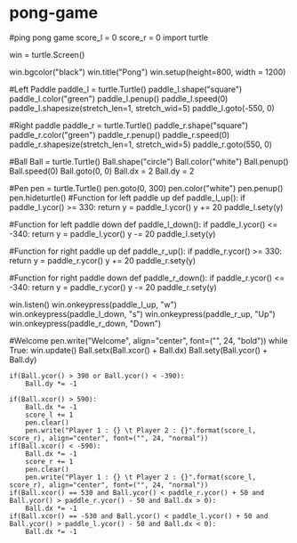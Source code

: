 # pong-game
#ping pong game
score_l = 0
score_r = 0
import turtle

win = turtle.Screen()

win.bgcolor("black")
win.title("Pong")
win.setup(height=800, width = 1200)


#Left Paddle
paddle_l = turtle.Turtle()
paddle_l.shape("square")
paddle_l.color("green")
paddle_l.penup()
paddle_l.speed(0)
paddle_l.shapesize(stretch_len=1, stretch_wid=5)
paddle_l.goto(-550, 0)

#Right paddle
paddle_r = turtle.Turtle()
paddle_r.shape("square")
paddle_r.color("green")
paddle_r.penup()
paddle_r.speed(0)
paddle_r.shapesize(stretch_len=1, stretch_wid=5)
paddle_r.goto(550, 0)

#Ball
Ball = turtle.Turtle()
Ball.shape("circle")
Ball.color("white")
Ball.penup()
Ball.speed(0)
Ball.goto(0, 0)
Ball.dx = 2
Ball.dy = 2

#Pen
pen = turtle.Turtle()
pen.goto(0, 300)
pen.color("white")
pen.penup()
pen.hideturtle()
#Function for left paddle up
def paddle_l_up():
    if paddle_l.ycor() >= 330:
        return
    y = paddle_l.ycor()
    y += 20
    paddle_l.sety(y)

#Function for left paddle down
def paddle_l_down():
    if paddle_l.ycor() <= -340:
        return
    y = paddle_l.ycor()
    y -= 20
    paddle_l.sety(y)

#Function for right paddle up
def paddle_r_up():
    if paddle_r.ycor() >= 330:
        return
    y = paddle_r.ycor()
    y += 20
    paddle_r.sety(y)

#Function for right paddle down
def paddle_r_down():
    if paddle_r.ycor() <= -340:
        return
    y = paddle_r.ycor()
    y -= 20
    paddle_r.sety(y)

win.listen()
win.onkeypress(paddle_l_up, "w")
win.onkeypress(paddle_l_down, "s")
win.onkeypress(paddle_r_up, "Up")
win.onkeypress(paddle_r_down, "Down")

#Welcome
pen.write("Welcome", align="center", font=("", 24, "bold"))
while True:
    win.update()
    Ball.setx(Ball.xcor() + Ball.dx)
    Ball.sety(Ball.ycor() + Ball.dy)
    
    if(Ball.ycor() > 390 or Ball.ycor() < -390):
        Ball.dy *= -1    
      
    if(Ball.xcor() > 590):
        Ball.dx *= -1
        score_l += 1
        pen.clear()
        pen.write("Player 1 : {} \t Player 2 : {}".format(score_l, score_r), align="center", font=("", 24, "normal"))
    if(Ball.xcor() < -590):
        Ball.dx *= -1 
        score_r += 1
        pen.clear()
        pen.write("Player 1 : {} \t Player 2 : {}".format(score_l, score_r), align="center", font=("", 24, "normal"))
    if(Ball.xcor() == 530 and Ball.ycor() < paddle_r.ycor() + 50 and Ball.ycor() > paddle_r.ycor() - 50 and Ball.dx > 0):
        Ball.dx *= -1
    if(Ball.xcor() == -530 and Ball.ycor() < paddle_l.ycor() + 50 and Ball.ycor() > paddle_l.ycor() - 50 and Ball.dx < 0):
        Ball.dx *= -1

